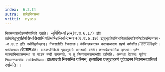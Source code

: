 ```yaml
---
index:  6.2.84
sutra:  ग्रामेऽनिवसन्तः
vritti:  nyasa
---
```


`निवसन्तशब्दोऽयमौणादिको गृह्यते। `जृविशिभ्यां झच्` (द.उ.6.17) इति वर्तमाने `तृ़भूवहिवसिभासिसाधिगतिमण्डिजिनन्दिभ्यश्च` (द.उ.6.19) झ्र्तृ़भृवहिवसिभासिसाधिगाडिमण्डिजिवन्दिभ्यश्च--द.उ.ट इति वसेर्निपूर्वाज्झच्। निवसतीति निवसन्तः। केचिच्छन्नन्तस्य वसच्छब्दसय ग्रहणं वर्णयन्ति। `मल्लग्रामः` इति। षष्ठीसमासः। `देवग्रामः` इति। वाटकपरिक्षिप्ते गृहसमुदाये ग्रामशब्दो वर्तते। तस्माद्देवस्वामिक इत्यर्थः। एतेन स्वस्वामिभावसम्बन्धा या साऽत्र षष्ठी समस्यते, न तु क्रियावाससम्बन्धेति दर्शयति; अन्यथा देवशब्दः पूर्वपद निवसन्तवाच्येव स्यादित्यभिप्रायः।
`दाक्ष्यादयो निवसन्ति यस्मिन्` इत्यादिना प्रत्युदाहरणे पूर्वपदस्य निवसन्तवाचित्वं दर्शयति।।

